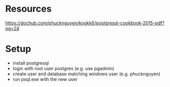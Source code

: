 # Resources
https://dochub.com/phucknguyen/kogkk6/postgresql-cookbook-2015-pdf?pg=24

# Setup
- install postgresql
- login with root user postgres (e.g. use pgadmin)
- create user and database matching windows user (e.g. phucknguyen)
- run psql.exe with the new user